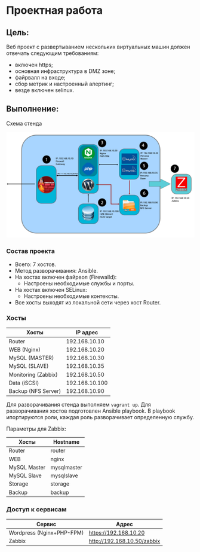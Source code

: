 # Проектная работа


## Цель:

Веб проект с развертыванием нескольких виртуальных машин должен отвечать следующим требованиям:
* включен https;
* основная инфраструктура в DMZ зоне;
* файрвалл на входе;
* сбор метрик и настроенный алертинг;
* везде включен selinux.


## Выполнение:

Схема стенда

![Image 1](docs/stand.jpg)


### Состав проекта

- Всего: 7 хостов. 
- Метод разворачивания: Ansible.
- На хостах включен файрвол (Firewalld):
	- Настроены необходимые службы и порты.
- На хостах включен SELinux:
	- Настроены необходимые контексты.
- Все хосты выходят из локальной сети через хост Router.




### Хосты

Хосты | IP адрес
------| ---------
Router | 192.168.10.10
WEB (Nginx) | 192.168.10.20
MySQL (MASTER) | 192.168.10.30
MySQL (SLAVE) | 192.168.10.35
Monitoring (Zabbix) | 192.168.10.50
Data (iSCSI) | 192.168.10.100
Backup (NFS Server) | 192.168.10.90


Для разворачивания стенда выполняем `vagrant up`. Для разворачивания хостов подготовлен Ansible playbook. В playbook ипортируются роли, каждая роль разворачивает определенную службу.


Параметры для Zabbix:

Хосты | Hostname
------| ---------
Router | router
WEB | nginx
MySQL Master | mysqlmaster
MySQL Slave | mysqlslave
Storage | storage
Backup | backup

### Доступ к сервисам

Сервис | Адрес
------| ---------
Wordpress (Nginx+PHP-FPM) | https://192.168.10.20
Zabbix | http://192.168.10.50/zabbix

